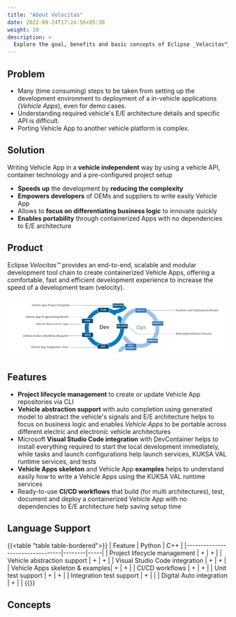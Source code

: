 ```yaml
---
title: "About Velocitas"
date: 2022-08-24T17:24:56+05:30
weight: 10
description: >
  Explore the goal, benefits and basic concepts of Eclipse _Velocitas™_ 
---
```


## Problem

- Many (time consuming) steps to be taken from setting up the development environment to deployment of a in-vehicle applications (_Vehicle Apps_), even for demo cases.
- Understanding required vehicle's E/E architecture details and specific API is difficult.
- Porting Vehicle App to another vehicle platform is complex.


## Solution

Writing Vehicle App in a **vehicle independent** way by using a vehicle API, container technology and a pre-configured project setup​

- **Speeds up** the development by **reducing the complexity**
- **Empowers developers** of OEMs and suppliers to write easily Vehicle App
- Allows to **focus on differentiating business logic** to innovate quickly
- **Enables portability** through containerized Apps with no dependencies to E/E architecture 

## Product

Eclipse _Velocitas™_ provides an end-to-end, scalable and modular development tool chain to create containerized Vehicle Apps, offering a comfortable, fast and efficient development experience to increase the speed of a development team (velocity).

<img src="dev_ops_cycle.png" >

## Features

- **Project lifecycle management** to create or update Vehicle App repositories via CLI 
- **Vehicle abstraction support** with auto completion using generated model to abstract the vehicle's signals and E/E architecture helps to focus on business logic and enables _Vehicle Apps_ to be portable across different electric and electronic vehicle architectures
- Microsoft **Visual Studio Code integration** with DevContainer helps to install everything required to start the local development immediately, while tasks and launch configurations help launch services, KUKSA VAL runtime services, and tests
- **Vehicle Apps skeleton** and Vehicle App **examples** helps to understand easily how to write a Vehicle Apps using the KUKSA VAL runtime services
- Ready-to-use **CI/CD workflows** that build (for multi architectures), test, document and deploy a containerized Vehicle App with no dependencies to E/E architecture help saving setup time

## Language Support

{{<table "table table-bordered">}}
| Feature                         | Python | C++ |
|---------------------------------|--------|-----|
| Project lifecycle management    | +      | +   |
| Vehicle abstraction support     | +      | +   |
| Visual Studio Code integration  | +      | +   |
| Vehicle Apps skeleton & examples| +      | +   |
| CI/CD workflows                 | +      | +   |
| Unit test support               | +      | +   |
| Integration test support        | +      |     |
| Digital Auto integration        | +      |     |
{{</table>}}

## Concepts
